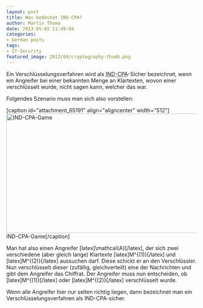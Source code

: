 ```yaml
---
layout: post
title: Was bedeutet IND-CPA?
author: Martin Thoma
date: 2013-05-02 11:49:04
categories: 
- German posts
tags: 
- IT-Security
featured_image: 2013/04/cryptography-thumb.png
---
```

Ein Verschlüsselungsverfahren wird als <abbr title="indistinguishability under chosen-plaintext attacks">IND-CPA</abbr>-Sicher bezeichnet, wenn ein Angreifer bei einer bekannten Menge an Klartexten, wovon einer verschlüsselt wurde, nicht sagen kann, welcher das war.

Folgendes Szenario muss man sich also vorstellen:

[caption id="attachment_65191" align="aligncenter" width="512"]<a href="http://martin-thoma.com/wp-content/uploads/2013/05/IND-CPA-Game.png"><img src="http://martin-thoma.com/wp-content/uploads/2013/05/IND-CPA-Game.png" alt="IND-CPA-Game" width="512" height="317" class="size-full wp-image-65191" /></a> IND-CPA-Game[/caption]

Man hat also einen Angreifer [latex]\mathcal{A}[/latex], der sich zwei verschiedene (aber gleich lange) Klartexte [latex]M^{(1)}[/latex] und [latex]M^{(2)}[/latex] aussuchen darf. Diese schickt er an den Verschlüssler. Nun verschlüsselt dieser (zufällig, gleichverteilt) eine der Nachrichten und gibt dem Angreifer das Chiffrat. Der Angreifer muss nun entscheiden, ob [latex]M^{(1)}[/latex] oder [latex]M^{(2)}[/latex] verschlüsselt wurde. 

Wenn alle Angreifer hier nur selten richtig liegen, dann bezeichnet man ein Verschlüsselungsverfahren als IND-CPA-sicher.

